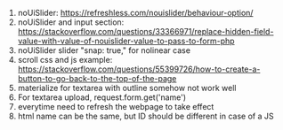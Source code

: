 1. noUiSlider: https://refreshless.com/nouislider/behaviour-option/
2. noUiSlider and input section: https://stackoverflow.com/questions/33366971/replace-hidden-field-value-with-value-of-nouislider-value-to-pass-to-form-php
3. noUiSlider slider "snap: true," for nolinear case
4. scroll css and js example: https://stackoverflow.com/questions/55399726/how-to-create-a-button-to-go-back-to-the-top-of-the-page
5. materialize for textarea with outline somehow not work well
6. For textarea upload, request.form.get('name')
7. everytime need to refresh the webpage to take effect
8. html name can be the same, but ID should be different in case of a JS <script> with getID.
9. For upoading files, need to add: enctype = "multipart/form-data"
10. For convert byte to string: file.read().decode("utf-8") 
11. For upoading files, Use request.files['name'].filename == '' to check whether it is uploaded
12. Submit with a progress bar: add onclick="$('#progressBar_g').show();" in submit button; add style="display:none;" in progress bar.
13. After modifying config.py file, should restart flask
14. Remove app.db and migrations/ before falsk db init
15. Transfer from HTML to python flask:
```python
  @web.route('/sth_<string:blog_name>')
  def sth(blog_name):
```
be are do not use:
```python
sth/<string:blog_name>
```
otherwise the style do not work.

16. Use another URL in form submit:
```html
<button type="submit" value="Go Elsewhere" formaction="/elsewhere">
```
